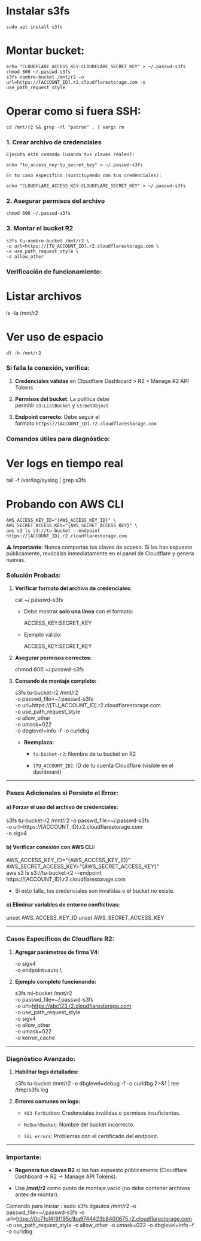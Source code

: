 

# Instalar s3fs
	sudo apt install s3fs

# Montar bucket:
	echo "CLOUDFLARE_ACCESS_KEY:CLOUDFLARE_SECRET_KEY" > ~/.passwd-s3fs
	chmod 600 ~/.passwd-s3fs
	s3fs nombre-bucket /mnt/r2 -o url=https://[ACCOUNT_ID].r2.cloudflarestorage.com -o use_path_request_style

# Operar como si fuera SSH:
	cd /mnt/r2 && grep -rl "patron" . | xargs rm




### 1. Crear archivo de credenciales

	Ejecuta este comando (usando tus claves reales):
	
	echo "tu_access_key:tu_secret_key" > ~/.passwd-s3fs
	
	En tu caso específico (sustituyendo con tus credenciales):
	
	echo "CLOUDFLARE_ACCESS_KEY:CLOUDFLARE_SECRET_KEY" > ~/.passwd-s3fs

### 2. Asegurar permisos del archivo
	
	chmod 600 ~/.passwd-s3fs
	
### 3. Montar el bucket R2
	
	s3fs tu-nombre-bucket /mnt/r2 \
	-o url=https://[TU_ACCOUNT_ID].r2.cloudflarestorage.com \
	-o use_path_request_style \
	-o allow_other

### Verificación de funcionamiento:


# Listar archivos
ls -la /mnt/r2

# Ver uso de espacio
	df -h /mnt/r2

### Si falla la conexión, verifica:

1. **Credenciales válidas** en Cloudflare Dashboard > R2 > Manage R2 API Tokens
    
2. **Permisos del bucket**: La política debe permitir `s3:ListBucket` y `s3:GetObject`
    
3. **Endpoint correcto**: Debe seguir el formato `https://[ACCOUNT_ID].r2.cloudflarestorage.com`
    

### Comandos útiles para diagnóstico:


# Ver logs en tiempo real
tail -f /var/log/syslog | grep s3fs

# Probando con AWS CLI
	AWS_ACCESS_KEY_ID="{AWS_ACCESS_KEY_ID}" \
	AWS_SECRET_ACCESS_KEY="{AWS_SECRET_ACCESS_KEY}" \
	aws s3 ls s3://tu-bucket --endpoint https://[ACCOUNT_ID].r2.cloudflarestorage.com

⚠️ **Importante**: Nunca compartas tus claves de acceso. Si las has expuesto públicamente, revócalas inmediatamente en el panel de Cloudflare y genera nuevas.

### **Solución Probada:**

1. **Verificar formato del archivo de credenciales:**
    
    
    cat ~/.passwd-s3fs
    
    - Debe mostrar **solo una línea** con el formato:
      
        
        ACCESS_KEY:SECRET_KEY
        
    - Ejemplo válido:
        
        ACCESS_KEY:SECRET_KEY
        
2. **Asegurar permisos correctos:**
  
    
    chmod 600 ~/.passwd-s3fs
    
3. **Comando de montaje completo:**
    
    
    s3fs tu-bucket-r2 /mnt/r2 \
    -o passwd_file=~/.passwd-s3fs \
    -o url=https://[TU_ACCOUNT_ID].r2.cloudflarestorage.com \
    -o use_path_request_style \
    -o allow_other \
    -o umask=022 \
    -o dbglevel=info -f -o curldbg
    
    - **Reemplaza:**
        
        - `tu-bucket-r2`: Nombre de tu bucket en R2
            
        - `[TU_ACCOUNT_ID]`: ID de tu cuenta Cloudflare (visible en el dashboard)
            

---

### **Pasos Adicionales si Persiste el Error:**

#### a) **Forzar el uso del archivo de credenciales:**


s3fs tu-bucket-r2 /mnt/r2 -o passwd_file=~/.passwd-s3fs \
-o url=https://[ACCOUNT_ID].r2.cloudflarestorage.com \
-o sigv4

#### b) **Verificar conexión con AWS CLI:**

AWS_ACCESS_KEY_ID="{AWS_ACCESS_KEY_ID}" \
AWS_SECRET_ACCESS_KEY="{AWS_SECRET_ACCESS_KEY}" \
aws s3 ls s3://tu-bucket-r2 --endpoint https://[ACCOUNT_ID].r2.cloudflarestorage.com

- Si esto falla, tus credenciales son inválidas o el bucket no existe.
    

#### c) **Eliminar variables de entorno conflictivas:**


unset AWS_ACCESS_KEY_ID
unset AWS_SECRET_ACCESS_KEY

---

### **Casos Específicos de Cloudflare R2:**

1. **Agregar parámetros de firma V4:**
    
    
    -o sigv4 \
    -o endpoint=auto \
    
2. **Ejemplo completo funcionando:**
    
    
    s3fs mi-bucket /mnt/r2 \
    -o passwd_file=~/.passwd-s3fs \
    -o url=https://abc123.r2.cloudflarestorage.com \
    -o use_path_request_style \
    -o sigv4 \
    -o allow_other \
    -o umask=022 \
    -o kernel_cache
    

---

### **Diagnóstico Avanzado:**

1. **Habilitar logs detallados:**
    
    
    s3fs tu-bucket /mnt/r2 -o dbglevel=debug -f -o curldbg 2>&1 | tee /tmp/s3fs.log
    
2. **Errores comunes en logs:**
    
    - `403 Forbidden`: Credenciales inválidas o permisos insuficientes.
        
    - `NoSuchBucket`: Nombre del bucket incorrecto.
        
    - `SSL errors`: Problemas con el certificado del endpoint.
        

---

### **Importante:**

- **Regenera tus claves R2** si las has expuesto públicamente (Cloudflare Dashboard → R2 → Manage API Tokens).
    
- Usa **/mnt/r2** como punto de montaje vacío (no debe contener archivos antes de montar).



Comando para Iniciar : sudo s3fs dgautos /mnt/r2 -o passwd_file=~/.passwd-s3fs -o url=https://0c71cf4f9f195c1ba9744423b8400675.r2.cloudflarestorage.com -o use_path_request_style -o allow_other -o umask=022 -o dbglevel=info -f -o curldbg
